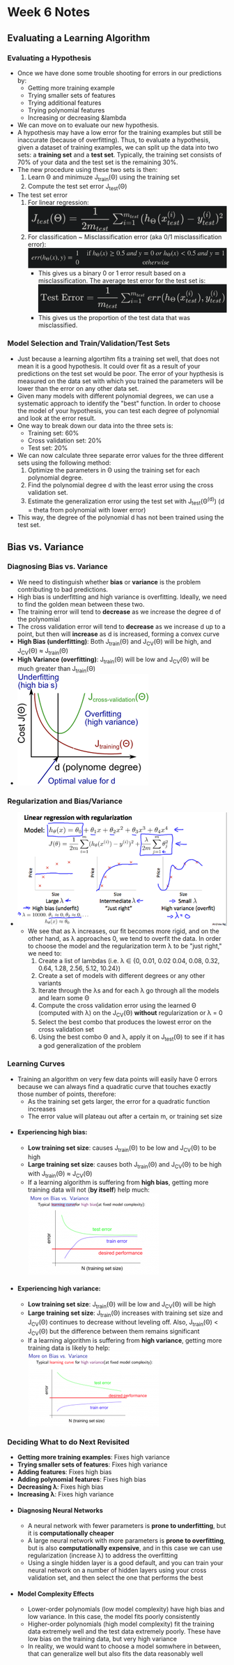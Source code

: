 # Week 6 Notes

## Evaluating a Learning Algorithm

### Evaluating a Hypothesis
- Once we have done some trouble shooting for errors in our predictions by:
  - Getting more training example
  - Trying smaller sets of features
  - Trying additional features
  - Trying polynomial features
  - Increasing or decreasing &lambda
- We can move on to evaluate our new hypothesis.
- A hypothesis may have a low error for the training examples but still be inaccurate (because of overfitting). Thus, to evaluate a hypothesis, given a dataset of training examples, we can split up the data into two sets: a **training set** and a **test set**. Typically, the training set consists of 70% of your data and the test set is the remaining 30%.
- The new procedure using these two sets is then:
  1. Learn &Theta; and minimuze J<sub>train</sub>(&Theta;) using the training set
  2. Compute the test set error J<sub>test</sub>(&Theta;)
- The test set error
  1. For linear regression:<br />
     ![Evaluating a Hypothesis 1](images/evaluating_a_hypothesis_1.png)
  2. For classification ~ Misclassification error (aka 0/1 misclassification error):<br />
     ![Evaluating a Hypothesis 2](images/evaluating_a_hypothesis_2.png)
     - This gives us a binary 0 or 1 error result based on a misclassification. The average test error for the test set is:<br />
       ![Evaluating a Hypothesis 2](images/evaluating_a_hypothesis_3.png)
     - This gives us the proportion of the test data that was misclassified.
### Model Selection and Train/Validation/Test Sets
- Just because a learning algortihm fits a training set well, that does not mean it is a good hypothesis. It could over fit as a result of your predictions on the test set would be poor. The error of your hypthesis is measured on the data set with which you trained the parameters will be lower than the error on any other data set.
- Given many models with different polynomial degrees, we can use a systematic approach to identify the "best" function. In order to choose the model of your hypothesis, you can test each degree of polynomial and look at the error result.
- One way to break down our data into the three sets is:
  - Training set: 60%
  - Cross validation set: 20%
  - Test set: 20%
- We can now calculate three separate error values for the three different sets using the following method:
  1. Optimize the parameters in &Theta; using the training set for each polynomial degree.
  2. Find the polynomial degree d with the least error using the cross validation set.
  3. Estimate the generalization error using the test set with J<sub>test</sub>(&Theta;<sup>(d)</sup>) (d = theta from polynomial with lower error)
- This way, the degree of the polynomial d has not been trained using the test set.

## Bias vs. Variance

### Diagnosing Bias vs. Variance
- We need to distinguish whether **bias** or **variance** is the problem contributing to bad predictions.
- High bias is underfitting and high variance is overfitting. Ideally, we need to find the golden mean between these two.
- The training error will tend to **decrease** as we increase the degree d of the polynomial
- The cross validation error will tend to **decrease** as we increase d up to a point, but then will **increase** as d is increased, forming a convex curve
- **High Bias (underfitting)**: Both J<sub>train</sub>(&Theta;) and J<sub>CV</sub>(&Theta;) will be high, and J<sub>CV</sub>(&Theta;) &approx; J<sub>train</sub>(&Theta;)
- **High Variance (overfitting)**: J<sub>train</sub>(&Theta;) will be low and J<sub>CV</sub>(&Theta;) will be much greater than J<sub>train</sub>(&Theta;)
- ![Diagnosing Bias vs. Variance 1](images/diagnosing_bias_vs_variance_1.png)
### Regularization and Bias/Variance
- ![Regularization and Bias/Variance 1](images/regularization_and_bias_variance_1.png)
  - We see that as &lambda; increases, our fit becomes more rigid, and on the other hand, as &lambda; approaches 0, we tend to overfit the data. In order to choose the model and the regularization term &lambda; to be "just right," we need to:
    1. Create a list of lambdas (i.e. &lambda; &in; {0, 0.01, 0.02 0.04, 0.08, 0.32, 0.64, 1.28, 2.56, 5.12, 10.24})
    2. Create a set of models with different degrees or any other variants
    3. Iterate through the &lambda;s and for each &lambda; go through all the models and learn some &Theta;
    4. Compute the cross validation error using the learned &Theta; (computed with &lambda;) on the J<sub>CV</sub>(&Theta;) **without** regularization or &lambda; = 0
    5. Select the best combo that produces the lowest error on the cross validation set
    6. Using the best combo &Theta; and &lambda;, apply it on J<sub>test</sub>(&Theta;) to see if it has a god generalization of the problem
### Learning Curves
- Training an algorithm on very few data points will easily have 0 errors because we can always find a quadratic curve that touches exactly those number of points, therefore:
  - As the training set gets larger, the error for a quadratic function increases
  - The error value will plateau out after a certain m, or training set size
- #### Experiencing high bias:
  - **Low training set size**: causes J<sub>train</sub>(&Theta;) to be low and J<sub>CV</sub>(&Theta;) to be high
  - **Large training set size**: causes both J<sub>train</sub>(&Theta;) and J<sub>CV</sub>(&Theta;) to be high with J<sub>train</sub>(&Theta;) &approx; J<sub>CV</sub>(&Theta;)
  - If a learning algorithm is suffering from **high bias**, getting more training data will not (**by itself**) help much:<br />
    ![Learning Curves 1](images/learning_curves_1.png)
- #### Experiencing high variance:
  - **Low training set size**: J<sub>train</sub>(&Theta;) will be low and J<sub>CV</sub>(&Theta;) will be high
  - **Large training set size**: J<sub>train</sub>(&Theta;) increases with training set size and J<sub>CV</sub>(&Theta;) continues to decrease without leveling off. Also, J<sub>train</sub>(&Theta;) &lt; J<sub>CV</sub>(&Theta;) but the difference between them remains significant
  - If a learning algorithm is suffering from **high variance**, getting more training data is likely to help:<br />
    ![Learning Curves 2](images/learning_curves_2.png)
### Deciding What to do Next Revisited
- **Getting more training examples**: Fixes high variance
- **Trying smaller sets of features**: Fixes high variance
- **Adding features**: Fixes high bias
- **Adding polynomial features**: Fixes high bias
- **Decreasing &lambda;**: Fixes high bias
- **Increasing &lambda;**: Fixes high variance
- #### Diagnosing Neural Networks
  - A neural network with fewer parameters is **prone to underfitting**, but it is **computationally cheaper**
  - A large neural network with more parameters is **prone to overfitting**, but is also **computationally expensive**, and in this case we can use regularization (increase &lambda;) to address the overfitting
  - Using a single hidden layer is a good default, and you can train your neural network on a number of hidden layers using your cross validation set, and then select the one that performs the best
- #### Model Complexity Effects
  - Lower-order polynomials (low model complexity) have high bias and low variance. In this case, the model fits poorly consistently
  - Higher-order polynomials (high model complexity) fit the training data extremely well and the test data extremely poorly. These have low bias on the training data, but very high variance
  - In reality, we would want to choose a model somwhere in between, that can generalize well but also fits the data reasonably well